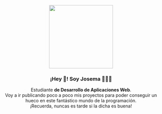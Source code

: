 <p align="center" width="300">
   <img align="center" width="200" src="https://avatars.githubusercontent.com/u/71278205?v=4" />
   <h3 align="center">¡Hey 👋! Soy Josema 👨🏻‍💻</h3>
</p>

<p align="center">Estudiante <strong>de Desarrollo de Aplicaciones Web</strong>.<br />Voy a ir publicando poco a poco mis proyectos para poder conseguir un hueco en este fantástico mundo de la programación.</br>¡Recuerda, nuncas es tarde si la dicha es buena!</p>
<p align="center">
<!--   <a href="" target="blank" style='margin-right:4px'>
    <img align="center" src="https://cdn.jsdelivr.net/npm/simple-icons@3.0.1/icons/twitch.svg" alt="josema" height="28px" width="28px" />
  </a>
   <a href="" target="blank" style='margin-right:4px'>
    <img align="center" src="https://cdn.jsdelivr.net/npm/simple-icons@3.0.1/icons/youtube.svg" alt="josema" height="28px" width="28px" />
  </a>
  <a href="" target="blank">
    <img align="center" src="https://cdn.jsdelivr.net/npm/simple-icons@3.0.1/icons/instagram.svg" alt="josema" height="28px" width="28px" />
  </a>
  <a href="" target="blank">
    <img align="center" src="https://cdn.jsdelivr.net/npm/simple-icons@3.0.1/icons/twitter.svg" alt="josema" height="28px" width="28px" />
  </a>-->
</p>
